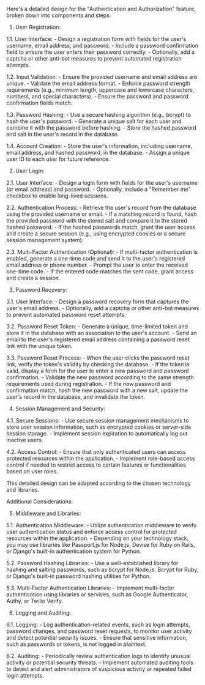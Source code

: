 Here's a detailed design for the "Authentication and Authorization" feature, broken down into components and steps:

1. User Registration:

1.1. User Interface:
    - Design a registration form with fields for the user's username, email address, and password.
    - Include a password confirmation field to ensure the user enters their password correctly.
    - Optionally, add a captcha or other anti-bot measures to prevent automated registration attempts.

1.2. Input Validation:
    - Ensure the provided username and email address are unique.
    - Validate the email address format.
    - Enforce password strength requirements (e.g., minimum length, uppercase and lowercase characters, numbers, and special characters).
    - Ensure the password and password confirmation fields match.

1.3. Password Hashing:
    - Use a secure hashing algorithm (e.g., bcrypt) to hash the user's password.
    - Generate a unique salt for each user and combine it with the password before hashing.
    - Store the hashed password and salt in the user's record in the database.

1.4. Account Creation:
    - Store the user's information, including username, email address, and hashed password, in the database.
    - Assign a unique user ID to each user for future reference.

2. User Login:

2.1. User Interface:
    - Design a login form with fields for the user's username (or email address) and password.
    - Optionally, include a "Remember me" checkbox to enable long-lived sessions.

2.2. Authentication Process:
    - Retrieve the user's record from the database using the provided username or email.
    - If a matching record is found, hash the provided password with the stored salt and compare it to the stored hashed password.
    - If the hashed passwords match, grant the user access and create a secure session (e.g., using encrypted cookies or a secure session management system).

2.3. Multi-Factor Authentication (Optional):
    - If multi-factor authentication is enabled, generate a one-time code and send it to the user's registered email address or phone number.
    - Prompt the user to enter the received one-time code.
    - If the entered code matches the sent code, grant access and create a session.

3. Password Recovery:

3.1. User Interface:
    - Design a password recovery form that captures the user's email address.
    - Optionally, add a captcha or other anti-bot measures to prevent automated password reset attempts.

3.2. Password Reset Token:
    - Generate a unique, time-limited token and store it in the database with an association to the user's account.
    - Send an email to the user's registered email address containing a password reset link with the unique token.

3.3. Password Reset Process:
    - When the user clicks the password reset link, verify the token's validity by checking the database.
    - If the token is valid, display a form for the user to enter a new password and password confirmation.
    - Validate the new password according to the same strength requirements used during registration.
    - If the new password and confirmation match, hash the new password with a new salt, update the user's record in the database, and invalidate the token.

4. Session Management and Security:

4.1. Secure Sessions:
    - Use secure session management mechanisms to store user session information, such as encrypted cookies or server-side session storage.
    - Implement session expiration to automatically log out inactive users.

4.2. Access Control:
    - Ensure that only authenticated users can access protected resources within the application.
    - Implement role-based access control if needed to restrict access to certain features or functionalities based on user roles.

This detailed design can be adapted according to the chosen technology and libraries. 


Additional Considerations:


5. Middleware and Libraries:

5.1. Authentication Middleware:
    - Utilize authentication middleware to verify user authentication status and enforce access control for protected resources within the application.
    - Depending on your technology stack, you may use libraries like Passport.js for Node.js, Devise for Ruby on Rails, or Django's built-in authentication system for Python.

5.2. Password Hashing Libraries:
    - Use a well-established library for hashing and salting passwords, such as bcrypt for Node.js, Bcrypt for Ruby, or Django's built-in password hashing utilities for Python.

5.3. Multi-Factor Authentication Libraries:
    - Implement multi-factor authentication using libraries or services, such as Google Authenticator, Authy, or Twilio Verify.

6. Logging and Auditing:

6.1. Logging:
    - Log authentication-related events, such as login attempts, password changes, and password reset requests, to monitor user activity and detect potential security issues.
    - Ensure that sensitive information, such as passwords or tokens, is not logged in plaintext.

6.2. Auditing:
    - Periodically review authentication logs to identify unusual activity or potential security threats.
    - Implement automated auditing tools to detect and alert administrators of suspicious activity or repeated failed login attempts.

